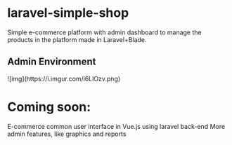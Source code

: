 # laravel-simple-shop
Simple e-commerce platform with admin dashboard to manage the products in the platform made in Laravel+Blade.

<h2>Admin Environment</h2>
![img](https://i.imgur.com/i6LlOzv.png)

<h1>Coming soon:</h1>
E-commerce common user interface in Vue.js using laravel back-end
More admin features, like graphics and reports


